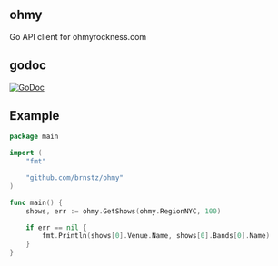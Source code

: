 ## ohmy

Go API client for ohmyrockness.com

## godoc 

[![GoDoc](https://godoc.org/github.com/brnstz/ohmy?status.svg)](https://godoc.org/github.com/brnstz/ohmy)

## Example

```go
package main

import (
    "fmt"

    "github.com/brnstz/ohmy"
)

func main() {
    shows, err := ohmy.GetShows(ohmy.RegionNYC, 100)

    if err == nil {
        fmt.Println(shows[0].Venue.Name, shows[0].Bands[0].Name)
    }
}

```
